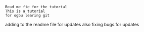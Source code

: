 	Read me fie for the tutorial
	This is a tutorial 
	for ogbu learing git 

adding to the readme file for updates
also fixing bugs for updates